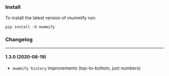 ### Install

To install the latest version of mummify run:

```
pip install -U mummify
```



### Changelog

---

#### 1.3.0 (2020-08-19)

* `mummify history` improvements (top-to-bottom, just numbers)
